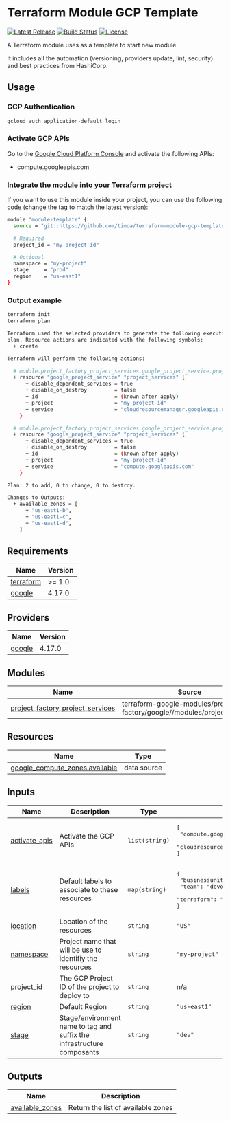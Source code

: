 # Terraform Module GCP Template

[![Latest Release][release-badge]][release-url]
[![Build Status][github-badge]][github-url]
[![License][license-badge]][license-url]

A Terraform module uses as a template to start new module.

It includes all the automation (versioning, providers update, lint, security) and best practices from HashiCorp.

## Usage

### GCP Authentication

```bash
gcloud auth application-default login
```

### Activate GCP APIs

Go to the [Google Cloud Platform Console](https://console.cloud.google.com/apis/library) and activate the following APIs:

* compute.googleapis.com

### Integrate the module into your Terraform project

If you want to use this module inside your project, you can use the following code (change the tag to match the latest version):

```bash
module "module-template" {
  source = "git::https://github.com/timoa/terraform-module-gcp-template.git?ref=tags/0.0.2"

  # Required
  project_id = "my-project-id"

  # Optional
  namespace = "my-project"
  stage     = "prod"
  region    = "us-east1"
}
```

### Output example

```bash
terraform init
terraform plan
```

```bash
Terraform used the selected providers to generate the following execution
plan. Resource actions are indicated with the following symbols:
  + create

Terraform will perform the following actions:

  # module.project_factory_project_services.google_project_service.project_services["cloudresourcemanager.googleapis.com"] will be created
  + resource "google_project_service" "project_services" {
      + disable_dependent_services = true
      + disable_on_destroy         = false
      + id                         = (known after apply)
      + project                    = "my-project-id"
      + service                    = "cloudresourcemanager.googleapis.com"
    }

  # module.project_factory_project_services.google_project_service.project_services["compute.googleapis.com"] will be created
  + resource "google_project_service" "project_services" {
      + disable_dependent_services = true
      + disable_on_destroy         = false
      + id                         = (known after apply)
      + project                    = "my-project-id"
      + service                    = "compute.googleapis.com"
    }

Plan: 2 to add, 0 to change, 0 to destroy.

Changes to Outputs:
  + available_zones = [
      + "us-east1-b",
      + "us-east1-c",
      + "us-east1-d",
    ]
```

<!-- BEGINNING OF PRE-COMMIT-TERRAFORM DOCS HOOK -->
## Requirements

| Name | Version |
|------|---------|
| <a name="requirement_terraform"></a> [terraform](#requirement\_terraform) | >= 1.0 |
| <a name="requirement_google"></a> [google](#requirement\_google) | 4.17.0 |

## Providers

| Name | Version |
|------|---------|
| <a name="provider_google"></a> [google](#provider\_google) | 4.17.0 |

## Modules

| Name | Source | Version |
|------|--------|---------|
| <a name="module_project_factory_project_services"></a> [project\_factory\_project\_services](#module\_project\_factory\_project\_services) | terraform-google-modules/project-factory/google//modules/project_services | 11.3.1 |

## Resources

| Name | Type |
|------|------|
| [google_compute_zones.available](https://registry.terraform.io/providers/hashicorp/google/4.17.0/docs/data-sources/compute_zones) | data source |

## Inputs

| Name | Description | Type | Default | Required |
|------|-------------|------|---------|:--------:|
| <a name="input_activate_apis"></a> [activate\_apis](#input\_activate\_apis) | Activate the GCP APIs | `list(string)` | <pre>[<br>  "compute.googleapis.com",<br>  "cloudresourcemanager.googleapis.com"<br>]</pre> | no |
| <a name="input_labels"></a> [labels](#input\_labels) | Default labels to associate to these resources | `map(string)` | <pre>{<br>  "businessunit": "mycompany",<br>  "team": "devops",<br>  "terraform": "true"<br>}</pre> | no |
| <a name="input_location"></a> [location](#input\_location) | Location of the resources | `string` | `"US"` | no |
| <a name="input_namespace"></a> [namespace](#input\_namespace) | Project name that will be use to identifiy the resources | `string` | `"my-project"` | no |
| <a name="input_project_id"></a> [project\_id](#input\_project\_id) | The GCP Project ID of the project to deploy to | `string` | n/a | yes |
| <a name="input_region"></a> [region](#input\_region) | Default Region | `string` | `"us-east1"` | no |
| <a name="input_stage"></a> [stage](#input\_stage) | Stage/environment name to tag and suffix the infrastructure composants | `string` | `"dev"` | no |

## Outputs

| Name | Description |
|------|-------------|
| <a name="output_available_zones"></a> [available\_zones](#output\_available\_zones) | Return the list of available zones |
<!-- END OF PRE-COMMIT-TERRAFORM DOCS HOOK -->

[github-badge]: https://github.com/timoa/terraform-module-gcp-template/workflows/Terraform/badge.svg
[github-url]: https://github.com/timoa/terraform-module-gcp-template/actions?query=workflow%3ATerraform
[release-badge]: https://img.shields.io/github/release/timoa/terraform-module-gcp-template.svg
[release-url]: https://github.com/timoa/terraform-module-gcp-template/releases/latest
[license-badge]: https://img.shields.io/github/license/timoa/terraform-module-gcp-template.svg
[license-url]: https://github.com/timoa/terraform-module-gcp-template/blob/main/LICENSE
